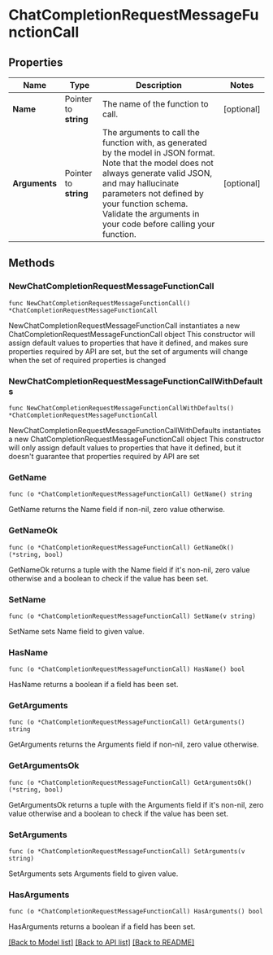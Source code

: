 # ChatCompletionRequestMessageFunctionCall

## Properties

Name | Type | Description | Notes
------------ | ------------- | ------------- | -------------
**Name** | Pointer to **string** | The name of the function to call. | [optional] 
**Arguments** | Pointer to **string** | The arguments to call the function with, as generated by the model in JSON format. Note that the model does not always generate valid JSON, and may hallucinate parameters not defined by your function schema. Validate the arguments in your code before calling your function. | [optional] 

## Methods

### NewChatCompletionRequestMessageFunctionCall

`func NewChatCompletionRequestMessageFunctionCall() *ChatCompletionRequestMessageFunctionCall`

NewChatCompletionRequestMessageFunctionCall instantiates a new ChatCompletionRequestMessageFunctionCall object
This constructor will assign default values to properties that have it defined,
and makes sure properties required by API are set, but the set of arguments
will change when the set of required properties is changed

### NewChatCompletionRequestMessageFunctionCallWithDefaults

`func NewChatCompletionRequestMessageFunctionCallWithDefaults() *ChatCompletionRequestMessageFunctionCall`

NewChatCompletionRequestMessageFunctionCallWithDefaults instantiates a new ChatCompletionRequestMessageFunctionCall object
This constructor will only assign default values to properties that have it defined,
but it doesn't guarantee that properties required by API are set

### GetName

`func (o *ChatCompletionRequestMessageFunctionCall) GetName() string`

GetName returns the Name field if non-nil, zero value otherwise.

### GetNameOk

`func (o *ChatCompletionRequestMessageFunctionCall) GetNameOk() (*string, bool)`

GetNameOk returns a tuple with the Name field if it's non-nil, zero value otherwise
and a boolean to check if the value has been set.

### SetName

`func (o *ChatCompletionRequestMessageFunctionCall) SetName(v string)`

SetName sets Name field to given value.

### HasName

`func (o *ChatCompletionRequestMessageFunctionCall) HasName() bool`

HasName returns a boolean if a field has been set.

### GetArguments

`func (o *ChatCompletionRequestMessageFunctionCall) GetArguments() string`

GetArguments returns the Arguments field if non-nil, zero value otherwise.

### GetArgumentsOk

`func (o *ChatCompletionRequestMessageFunctionCall) GetArgumentsOk() (*string, bool)`

GetArgumentsOk returns a tuple with the Arguments field if it's non-nil, zero value otherwise
and a boolean to check if the value has been set.

### SetArguments

`func (o *ChatCompletionRequestMessageFunctionCall) SetArguments(v string)`

SetArguments sets Arguments field to given value.

### HasArguments

`func (o *ChatCompletionRequestMessageFunctionCall) HasArguments() bool`

HasArguments returns a boolean if a field has been set.


[[Back to Model list]](../README.md#documentation-for-models) [[Back to API list]](../README.md#documentation-for-api-endpoints) [[Back to README]](../README.md)


